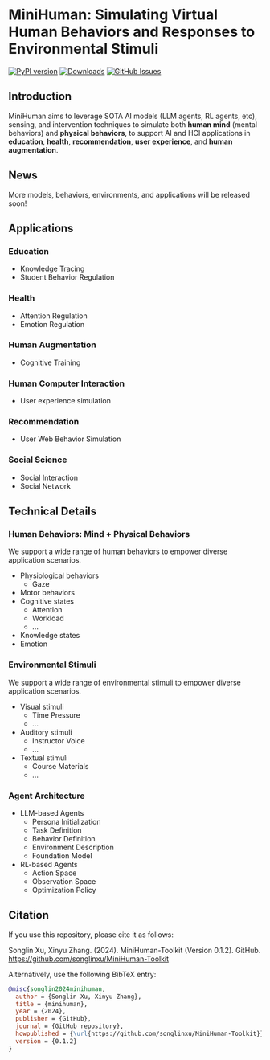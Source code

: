 # MiniHuman: Simulating Virtual Human Behaviors and Responses to Environmental Stimuli

[![PyPI version](https://badge.fury.io/py/minihuman.svg)](https://badge.fury.io/py/minihuman)
[![Downloads](https://pepy.tech/badge/minihuman)](https://pepy.tech/project/minihuman)
[![GitHub Issues](https://img.shields.io/github/issues/songlinxu/MiniHuman.svg)](https://github.com/songlinxu/MiniHuman/issues)



## Introduction
MiniHuman aims to leverage SOTA AI models (LLM agents, RL agents, etc), sensing, and intervention techniques to simulate both **human mind** (mental behaviors) and **physical behaviors**, to support AI and HCI applications in **education**, **health**, **recommendation**, **user experience**, and **human augmentation**.

## News

More models, behaviors, environments, and applications will be released soon!

## Applications

### Education
- Knowledge Tracing
- Student Behavior Regulation

### Health
- Attention Regulation
- Emotion Regulation


### Human Augmentation
- Cognitive Training

### Human Computer Interaction
- User experience simulation


### Recommendation
- User Web Behavior Simulation

### Social Science
- Social Interaction
- Social Network

## Technical Details

### Human Behaviors: Mind + Physical Behaviors
We support a wide range of human behaviors to empower diverse application scenarios. 
- Physiological behaviors
  - Gaze
- Motor behaviors
- Cognitive states
  - Attention
  - Workload
  - ...
- Knowledge states
- Emotion



### Environmental Stimuli
We support a wide range of environmental stimuli to empower diverse application scenarios. 
- Visual stimuli
  - Time Pressure
  - ...
- Auditory stimuli
  - Instructor Voice
  - ...
- Textual stimuli
  - Course Materials
  - ...


### Agent Architecture
- LLM-based Agents
  - Persona Initialization
  - Task Definition
  - Behavior Definition
  - Environment Description
  - Foundation Model
- RL-based Agents
  - Action Space
  - Observation Space
  - Optimization Policy

## Citation

If you use this repository, please cite it as follows:

Songlin Xu, Xinyu Zhang. (2024). MiniHuman-Toolkit (Version 0.1.2). GitHub. https://github.com/songlinxu/MiniHuman-Toolkit

Alternatively, use the following BibTeX entry:

```bibtex
@misc{songlin2024minihuman,
  author = {Songlin Xu, Xinyu Zhang},
  title = {minihuman},
  year = {2024},
  publisher = {GitHub},
  journal = {GitHub repository},
  howpublished = {\url{https://github.com/songlinxu/MiniHuman-Toolkit}},
  version = {0.1.2}
}


